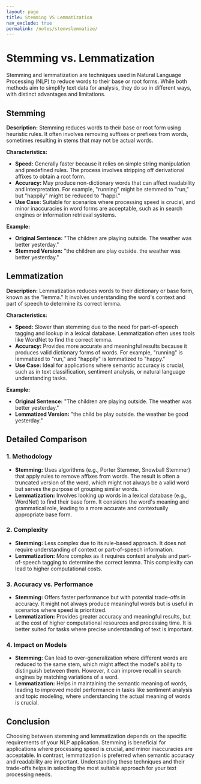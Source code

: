 ```yaml
---
layout: page
title: Stemming VS Lemmatization 
nav_exclude: true
permalink: /notes/stemvslemmatize/
---
```


# Stemming vs. Lemmatization

Stemming and lemmatization are techniques used in Natural Language Processing (NLP) to reduce words to their base or root forms. While both methods aim to simplify text data for analysis, they do so in different ways, with distinct advantages and limitations.

## Stemming

**Description:** Stemming reduces words to their base or root form using heuristic rules. It often involves removing suffixes or prefixes from words, sometimes resulting in stems that may not be actual words.

**Characteristics:**
- **Speed:** Generally faster because it relies on simple string manipulation and predefined rules. The process involves stripping off derivational affixes to obtain a root form.
- **Accuracy:** May produce non-dictionary words that can affect readability and interpretation. For example, "running" might be stemmed to "run," but "happily" might be reduced to "happi."
- **Use Case:** Suitable for scenarios where processing speed is crucial, and minor inaccuracies in word forms are acceptable, such as in search engines or information retrieval systems.

**Example:**
- **Original Sentence:** "The children are playing outside. The weather was better yesterday."
- **Stemmed Version:** "the children are play outside. the weather was better yesterday."

## Lemmatization

**Description:** Lemmatization reduces words to their dictionary or base form, known as the "lemma." It involves understanding the word's context and part of speech to determine its correct lemma.

**Characteristics:**
- **Speed:** Slower than stemming due to the need for part-of-speech tagging and lookup in a lexical database. Lemmatization often uses tools like WordNet to find the correct lemma.
- **Accuracy:** Provides more accurate and meaningful results because it produces valid dictionary forms of words. For example, "running" is lemmatized to "run," and "happily" is lemmatized to "happy."
- **Use Case:** Ideal for applications where semantic accuracy is crucial, such as in text classification, sentiment analysis, or natural language understanding tasks.

**Example:**
- **Original Sentence:** "The children are playing outside. The weather was better yesterday."
- **Lemmatized Version:** "the child be play outside. the weather be good yesterday."

## Detailed Comparison

### 1. **Methodology**

- **Stemming:** Uses algorithms (e.g., Porter Stemmer, Snowball Stemmer) that apply rules to remove affixes from words. The result is often a truncated version of the word, which might not always be a valid word but serves the purpose of grouping similar words.
- **Lemmatization:** Involves looking up words in a lexical database (e.g., WordNet) to find their base form. It considers the word's meaning and grammatical role, leading to a more accurate and contextually appropriate base form.

### 2. **Complexity**

- **Stemming:** Less complex due to its rule-based approach. It does not require understanding of context or part-of-speech information.
- **Lemmatization:** More complex as it requires context analysis and part-of-speech tagging to determine the correct lemma. This complexity can lead to higher computational costs.

### 3. **Accuracy vs. Performance**

- **Stemming:** Offers faster performance but with potential trade-offs in accuracy. It might not always produce meaningful words but is useful in scenarios where speed is prioritized.
- **Lemmatization:** Provides greater accuracy and meaningful results, but at the cost of higher computational resources and processing time. It is better suited for tasks where precise understanding of text is important.

### 4. **Impact on Models**

- **Stemming:** Can lead to over-generalization where different words are reduced to the same stem, which might affect the model's ability to distinguish between them. However, it can improve recall in search engines by matching variations of a word.
- **Lemmatization:** Helps in maintaining the semantic meaning of words, leading to improved model performance in tasks like sentiment analysis and topic modeling, where understanding the actual meaning of words is crucial.

## Conclusion

Choosing between stemming and lemmatization depends on the specific requirements of your NLP application. Stemming is beneficial for applications where processing speed is crucial, and minor inaccuracies are acceptable. In contrast, lemmatization is preferred when semantic accuracy and readability are important. Understanding these techniques and their trade-offs helps in selecting the most suitable approach for your text processing needs.





